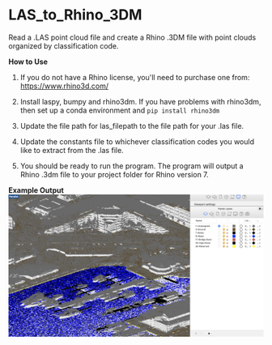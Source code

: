 # LAS_to_Rhino_3DM
Read a .LAS point cloud file and create a Rhino .3DM file with point clouds organized by classification code.

**How to Use**
1. If you do not have a Rhino license, you'll need to purchase one from: https://www.rhino3d.com/

2. Install laspy, bumpy and rhino3dm. If you have problems with rhino3dm, then set up a conda environment and `pip install rhino3dm`

3. Update the file path for las_filepath to the file path for your .las file.

4. Update the constants file to whichever classification codes you would like to extract from the .las file.

5. You should be ready to run the program. The program will output a Rhino .3dm file to your project folder for Rhino version 7.

**Example Output**
![rhino_example.png](./assets/rhino_example.png)
